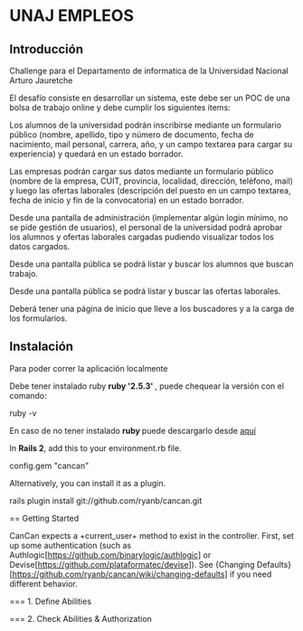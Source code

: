 # UNAJ EMPLEOS

## Introducción

Challenge para el Departamento de informatica de la Universidad Nacional Arturo Jauretche

El desafío consiste en desarrollar un sistema, este debe ser un POC de una bolsa de trabajo online y debe cumplir los siguientes items:

  Los alumnos de la universidad podrán inscribirse mediante un formulario público (nombre, apellido, tipo y número de documento, fecha de nacimiento, mail personal, carrera, año, y un campo textarea para cargar su experiencia) y quedará en un estado borrador.

  Las empresas podrán cargar sus datos mediante un formulario público (nombre de la empresa, CUIT, provincia, localidad, dirección, teléfono, mail) y luego las ofertas laborales (descripción del puesto en un campo textarea, fecha de inicio y fin de la convocatoria) en un estado borrador.

  Desde una pantalla de administración (implementar algún login mínimo, no se pide gestión de usuarios), el personal de la universidad podrá aprobar los alumnos y ofertas laborales cargadas pudiendo visualizar todos los datos cargados.

  Desde una pantalla pública se podrá listar y buscar los alumnos que buscan trabajo.

  Desde una pantalla pública se podrá listar y buscar las ofertas laborales.

  Deberá tener una página de inicio que lleve a los buscadores y a la carga de los formularios.

## Instalación
Para poder correr la aplicación localmente

Debe tener instalado ruby <b> ruby '2.5.3' </b>, puede chequear la versión con el comando:

  ruby -v

En caso de no tener instalado <b> ruby </b> puede descargarlo desde [aquí](https://www.ruby-lang.org/en/news/2018/10/18/ruby-2-5-3-released)

In <b>Rails 2</b>, add this to your environment.rb file.

  config.gem "cancan"

Alternatively, you can install it as a plugin.

  rails plugin install git://github.com/ryanb/cancan.git


== Getting Started

CanCan expects a +current_user+ method to exist in the controller. First, set up some authentication (such as Authlogic[https://github.com/binarylogic/authlogic] or Devise[https://github.com/plataformatec/devise]). See {Changing Defaults}[https://github.com/ryanb/cancan/wiki/changing-defaults] if you need different behavior.


=== 1. Define Abilities




=== 2. Check Abilities & Authorization
